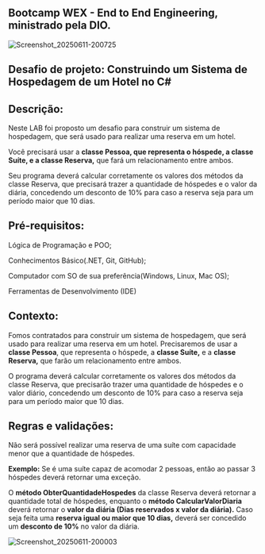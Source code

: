 ## Bootcamp WEX - End to End Engineering, ministrado pela DIO.

![Screenshot_20250611-200725](https://github.com/user-attachments/assets/ae9f6228-6d97-4ce1-bbe5-96520e39c28e)


## Desafio de projeto: Construindo um Sistema de Hospedagem de um Hotel no C# 


## Descrição:
Neste LAB foi proposto um desafio para construir um sistema de hospedagem, que será usado para realizar uma reserva em um hotel. 

Você precisará usar a **classe Pessoa, que representa o hóspede, a classe Suíte, e a classe Reserva,** que fará um relacionamento entre ambos.

 Seu programa deverá calcular corretamente os valores dos métodos da classe Reserva, que precisará trazer a quantidade de hóspedes e o valor da diária, concedendo um desconto de 10% para caso a reserva seja para um período maior que 10 dias.


## Pré-requisitos:

Lógica de Programação e POO;

Conhecimentos Básico(.NET, Git, GitHub);

Computador com SO de sua preferência(Windows, Linux, Mac OS);

Ferramentas de Desenvolvimento (IDE) 


## Contexto: 
Fomos contratados para construir um sistema de hospedagem, que será usado para realizar uma reserva em um hotel. Precisaremos de usar a **classe Pessoa**, que representa o hóspede, a **classe Suíte,** e a **classe Reserva,** que farão um relacionamento entre ambos.

O programa deverá calcular corretamente os valores dos métodos da classe Reserva, que precisarão trazer uma quantidade de hóspedes e o valor diário, concedendo um desconto de 10% para caso a reserva seja para um período maior que 10 dias.


## Regras e validações: 

Não será possível realizar uma reserva de uma suíte com capacidade menor que a quantidade de hóspedes. 

**Exemplo:** Se é uma suíte capaz de acomodar 2 pessoas, então ao passar 3 hóspedes deverá retornar uma exceção.

O **método ObterQuantidadeHospedes** da classe Reserva deverá retornar a quantidade total de hóspedes, enquanto o **método CalcularValorDiaria** deverá retornar o **valor da diária (Dias reservados x valor da diária).**
Caso seja feita uma **reserva igual ou maior que 10 dias,** deverá ser concedido um **desconto de 10%** no valor da diária. 


![Screenshot_20250611-200003](https://github.com/user-attachments/assets/5e0af399-794d-4fde-9a03-2e670f180c16)




 
